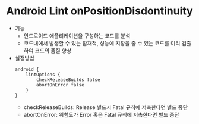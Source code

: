 # Android Lint onPositionDisdontinuity
- 기능
    - 안드로이드 애플리케이션을 구성하는 코드를 분석
    - 코드내에서 발생할 수 있는 잠재적, 성능에 지장을 줄 수 있는 코드를 미리 검출하여 코드의 품질 향상
- 설정방법
    ```
    android {
        lintOptions {
            checkReleaseBuilds false
            abortOnError false
        }
    }
    ```
    - checkReleaseBuilds: Release 빌드시 Fatal 규칙에 저촉한다면 빌드 중단
    - abortOnError: 위험도가 Error 혹은 Fatal 규칙에 저촉한다면 빌드 중단
